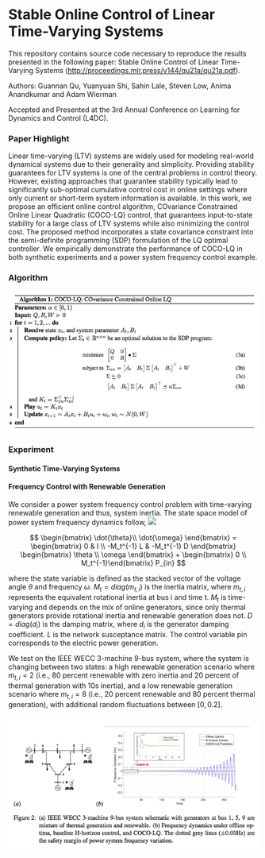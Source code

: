 # Stable Online Control of Linear Time-Varying Systems

This repository contains source code necessary to reproduce the results presented in the following paper: 
Stable Online Control of Linear Time-Varying Systems (http://proceedings.mlr.press/v144/qu21a/qu21a.pdf).

Authors: Guannan Qu, Yuanyuan Shi, Sahin Lale, Steven Low, Anima Anandkumar and Adam Wierman

Accepted and Presented at the 3rd Annual Conference on Learning for Dynamics and Control (L4DC).

### Paper Highlight

Linear time-varying (LTV) systems are widely used for modeling real-world dynamical systems
due to their generality and simplicity. Providing stability guarantees for LTV systems is one of the
central problems in control theory. However, existing approaches that guarantee stability typically
lead to significantly sub-optimal cumulative control cost in online settings where only current or
short-term system information is available. In this work, we propose an efficient online control
algorithm, COvariance Constrained Online Linear Quadratic (COCO-LQ) control, that guarantees
input-to-state stability for a large class of LTV systems while also minimizing the control cost. The
proposed method incorporates a state covariance constraint into the semi-definite programming
(SDP) formulation of the LQ optimal controller. We empirically demonstrate the performance of
COCO-LQ in both synthetic experiments and a power system frequency control example.

### Algorithm

![alt text](https://github.com/Yuanyuan-Shi/online_control_ltv/blob/main/figs/WX20220721-112402.png)


### Experiment

#### Synthetic Time-Varying Systems


#### Frequency Control with Renewable Generation

We consider a power system frequency control problem with time-varying renewable generation and thus, system inertia. The state space model 
of power system frequency dynamics follow, <img src="https://render.githubusercontent.com/render/math?">

$$
\begin{bmatrix}
\dot{\theta}\\
\dot{\omega} 
\end{bmatrix} = 
\begin{bmatrix}
0 & I \\
-M_t^{-1} L & -M_t^{-1} D
\end{bmatrix}
\begin{bmatrix}
\theta \\
\omega
\end{bmatrix} + 
\begin{bmatrix} 
0 \\ 
M_t^{-1}\end{bmatrix} P_{in}
$$

where the state variable is defined as the stacked vector of the voltage angle $\theta$ and frequency $\omega$.
$M_t = diag(m_{t,i})$ is the inertia matrix, where $m_{t,i}$ represents the equivalent rotational inertia at
bus i and time t. $M_t$ is time-varying and depends on the mix of online generators, since only
thermal generators provide rotational inertia and renewable generation does not. $D = diag(d_i)$ is the damping matrix, 
where $d_i$ is the generator damping coefficient. $L$ is the network susceptance matrix. The control variable pin 
corresponds to the electric power generation. 

We test on the  IEEE WECC 3-machine 9-bus system, where the system is changing between two states: a high renewable generation 
scenario where $m_{t,i} = 2$ (i.e., 80 percent renewable with zero inertia and 20 percent of thermal generation with 10s inertia), 
and a low renewable generation scenario where $m_{t,i} = 8$ (i.e., 20 percent renewable and 80 percent thermal generation), with 
additional random fluctuations between $[0, 0.2]$.

![alt text](https://github.com/Yuanyuan-Shi/online_control_ltv/blob/main/figs/WX20220721-112345.png)

